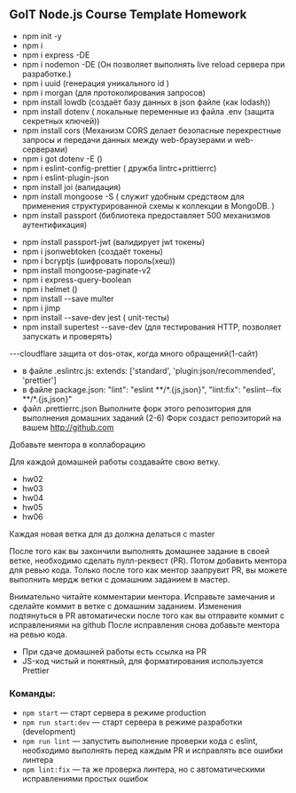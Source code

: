 ## GoIT Node.js Course Template Homework

- npm init -y
- npm i
- npm i express -DE
- npm i nodemon -DE (Он позволяет выполнять live reload сервера при разработке.)
- npm i uuid (генерация уникального id )
- npm i morgan (для протоколирования запросов)
- npm install lowdb (создаёт базу данных в json файле (как lodash))
- npm install dotenv ( локальные переменные из файла .env (защита секретных
  ключей))
- npm install cors (Механизм CORS делает безопасные перекрестные запросы и
  передачи данных между web-браузерами и web-серверами)
- npm i got dotenv -E ()
- npm i eslint-config-prettier ( дружба lintrc+prittierrc)
- npm i eslint-plugin-json
- npm install joi (валидация)
- npm install mongoose -S ( служит удобным средством для применения
  структурированной схемы к коллекции в MongoDB. )
- npm install passport (библиотека предоставляет 500 механизмов аутентификация)

* npm install passport-jwt (валидирует jwt токены)
* npm i jsonwebtoken (создаёт токены)
* npm i bcryptjs (шифровать пороль(хеш))
* npm install mongoose-paginate-v2
* npm i express-query-boolean
* npm i helmet ()
* npm install --save multer
* npm i jimp
* npm install --save-dev jest ( unit-тесты)
* npm install supertest --save-dev (для тестирования HTTP, позволяет запускать и
  проверять)

---cloudflare защита от dos-отак, когда много обращений(1-сайт)

- в файле .eslintrc.js: extends: ['standard', 'plugin:json/recommended',
  'prettier']
- в файле package.json: "lint": "eslint **/\*.{js,json}", "lint:fix":
  "eslint--fix **/\*.{js,json}"
- файл .prettierrc.json Выполните форк этого репозитория для выполнения домашних
  заданий (2-6) Форк создаст репозиторий на вашем http://github.com

Добавьте ментора в коллаборацию

Для каждой домашней работы создавайте свою ветку.

- hw02
- hw03
- hw04
- hw05
- hw06

Каждая новая ветка для дз должна делаться с master

После того как вы закончили выполнять домашнее задание в своей ветке, необходимо
сделать пулл-реквест (PR). Потом добавить ментора для ревью кода. Только после
того как ментор заапрувит PR, вы можете выполнить мердж ветки с домашним
заданием в мастер.

Внимательно читайте комментарии ментора. Исправьте замечания и сделайте коммит в
ветке с домашним заданием. Изменения подтянуться в PR автоматически после того
как вы отправите коммит с исправлениями на github После исправления снова
добавьте ментора на ревью кода.

- При сдаче домашней работы есть ссылка на PR
- JS-код чистый и понятный, для форматирования используется Prettier

### Команды:

- `npm start` &mdash; старт сервера в режиме production
- `npm run start:dev` &mdash; старт сервера в режиме разработки (development)
- `npm run lint` &mdash; запустить выполнение проверки кода с eslint, необходимо
  выполнять перед каждым PR и исправлять все ошибки линтера
- `npm lint:fix` &mdash; та же проверка линтера, но с автоматическими
  исправлениями простых ошибок

